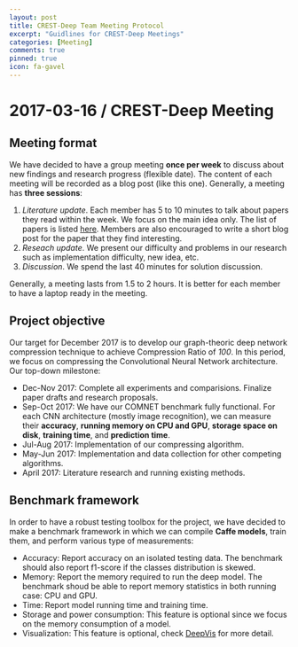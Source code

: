 ```yaml
---
layout: post
title: CREST-Deep Team Meeting Protocol
excerpt: "Guidlines for CREST-Deep Meetings"
categories: [Meeting]
comments: true
pinned: true
icon: fa-gavel
---
```


# 2017-03-16 / CREST-Deep Meeting

## Meeting format

We have decided to have a group meeting **once per week** to discuss about
new findings and research progress (flexible date). The content of each meeting 
will be recorded as a blog post (like this one). Generally, a meeting has
**three sessions**:

1. *Literature update*. Each member has 5 to 10 minutes to talk about papers
they read within the week. We focus on the main idea only. The list of papers
is listed [here](https://net-titech.github.io/articles/2017-02/deep-compression).
Members are also encouraged to write a short blog post for the paper that 
they find interesting.
2. *Reseach update*. We present our difficulty and problems in our research
such as implementation difficulty, new idea, etc.
3. *Discussion*. We spend the last 40 minutes for solution discussion.

Generally, a meeting lasts from 1.5 to 2 hours. It is better for each member
to have a laptop ready in the meeting.

## Project objective

Our target for December 2017 is to develop our graph-theoric deep network
compression technique to achieve Compression Ratio of *100*. In this period,
we focus on compressing the Convolutional Neural Network architecture. 
Our top-down milestone:

- Dec-Nov 2017: Complete all experiments and comparisions. Finalize paper
drafts and research proposals.
- Sep-Oct 2017: We have our COMNET benchmark fully functional. For each
CNN architecture (mostly image recognition), we can measure their **accuracy**,
**running memory on CPU and GPU**, **storage space on disk**, **training time**,
and **prediction time**.
- Jul-Aug 2017: Implementation of our compressing algorithm.
- May-Jun 2017: Implementation and data collection for other competing algorithms.
- April 2017: Literature research and running existing methods.

## Benchmark framework

In order to have a robust testing toolbox for the project, we have decided
to make a benchmark framework in which we can compile **Caffe models**, train
them, and perform various type of measurements:

- Accuracy: Report accuracy on an isolated testing data. The benchmark should
also report f1-score if the classes distribution is skewed.
- Memory: Report the memory required to run the deep model. The benchmark shoud
be able to report memory statistics in both running case: CPU and GPU.
- Time: Report model running time and training time.
- Storage and power consumption: This feature is optional since we focus on
the memory consumption of a model.
- Visualization: This feature is optional, check 
[DeepVis](https://github.com/yosinski/deep-visualization-toolbox) for more detail.

